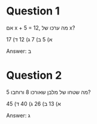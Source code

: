 # Question 1
אם x + 5 = 12, מה ערכו של x?

א) 5
ב) 7
ג) 12
ד) 17

Answer: ב

# Question 2
מה שטחו של מלבן שאורכו 8 ורוחבו 5?

א) 13
ב) 26
ג) 40
ד) 45

Answer: ג 